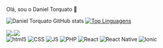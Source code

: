 Olá, sou o Daniel Torquato 👋

![Daniel Torquato GitHub stats](https://github-readme-stats.vercel.app/api?username=danieltorquato&theme=dracula&border_radius=75&locale=pt-BR)        [![Top Linguagens](https://github-readme-stats.vercel.app/api/top-langs/?username=danieltorquato&layout=compact&locale=pt-BR)](https://github.com/danieltorquato/github-readme-stats)

<a href="https://github.com/danieltorquato/github-readme-stats">
  <img align="center" src="https://github-readme-stats.vercel.app/api?username=danieltorquato&theme=dracula&border_radius=75&locale=pt-BR"/>
</a>
<a href="https://github.com/danieltorquato/github-readme-stats">
  <img align="center" src="https://github-readme-stats.vercel.app/api/top-langs/?username=danieltorquato&layout=compact&locale=pt-BR" />
</a>

<div>
<img alt="html5" src="https://img.shields.io/badge/HTML-239120?style=for-the-badge&logo=html5&logoColor=white">
<img alt="CSS" src="https://img.shields.io/badge/CSS3-1572B6?style=for-the-badge&logo=css3&logoColor=white">
<img alt="JS" src="https://img.shields.io/badge/JavaScript-F7DF1E?style=for-the-badge&logo=javascript&logoColor=black">
<img alt="PHP" src="https://img.shields.io/badge/PHP-777BB4?style=for-the-badge&logo=php&logoColor=white">
<img alt="React" src="https://img.shields.io/badge/React-20232A?style=for-the-badge&logo=react&logoColor=61DAFB">
<img alt="React Native" src="https://img.shields.io/badge/React_Native-20232A?style=for-the-badge&logo=react&logoColor=61DAFB">
<img alt="Ionic" src="https://img.shields.io/badge/Ionic-3880FF?style=for-the-badge&logo=ionic&logoColor=white">
</div>

